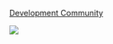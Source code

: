 [Development Community]( https://discord.gg/FdCF54uvEt )

</p>
<img src="https://github-readme-stats.vercel.app/api/wakatime?username=oaetius&&theme=radical&hide_border=true&date_format=%5BY%20%5DM%20j">
